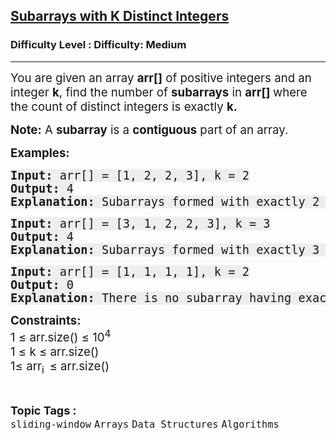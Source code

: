 <h2><a href="https://www.geeksforgeeks.org/problems/subarrays-with-k-different-integers/1?page=9&difficulty=Medium&status=unsolved,attempted&sortBy=accuracy">Subarrays with K Distinct Integers</a></h2><h3>Difficulty Level : Difficulty: Medium</h3><hr><div class="problems_problem_content__Xm_eO"><p><span style="font-size: 14pt;">You are given an array <strong>arr[]</strong> of positive integers and an integer <strong>k</strong>, find the number of <strong>subarrays</strong> in <strong>arr[] </strong>where the count of distinct integers is exactly <strong>k.</strong></span></p>
<p><span style="font-size: 14pt;"><strong>Note:</strong> A <strong>subarray</strong> is a <strong>contiguous</strong> part of an array.</span></p>
<p><span style="font-size: 14pt;"><strong>Examples:</strong></span></p>
<pre><span style="font-size: 14pt;"><strong style="background-color: #eeeeee;">Input: </strong><span style="background-color: #eeeeee;">arr[] = [1, 2, 2, 3], k = 2</span><br style="background-color: #eeeeee;"><strong style="background-color: #eeeeee;">Output:</strong><span style="background-color: #eeeeee;"> 4</span><br style="background-color: #eeeeee;"><strong style="background-color: #eeeeee;">Explanation:</strong><span style="background-color: #eeeeee;"> Subarrays formed with exactly 2 different integers are: arr[0..1], arr[0..2], arr[1..3] and arr[2..3].</span></span></pre>
<pre><span style="font-size: 14pt;"><strong style="background-color: #eeeeee;">Input: </strong><span style="background-color: #eeeeee;">arr[] = [3, 1, 2, 2, 3], k = 3</span></span><br style="font-size: 18px; background-color: #eeeeee;"><span style="font-size: 14pt;"><strong style="background-color: #eeeeee;">Output: </strong><span style="background-color: #eeeeee;">4<br><strong>Explanation:</strong> Subarrays formed with exactly 3 distinct integers are: arr[0..2], arr[0..3], arr[0..4], arr[1..4].</span></span></pre>
<pre><span style="font-size: 14pt;"><strong style="background-color: #eeeeee;">Input: </strong><span style="background-color: #eeeeee;">arr[] = [1, 1, 1, 1], k = 2</span></span><br style="font-size: 18px; background-color: #eeeeee;"><span style="font-size: 14pt;"><strong style="background-color: #eeeeee;">Output: </strong><span style="background-color: #eeeeee;">0<br><strong>Explanation:</strong> There is no subarray having exactly 2 distinct integers.</span></span></pre>
<p><span style="font-size: 14pt;"><strong>Constraints:</strong><br>1 ≤ arr.size() ≤ 10<sup>4</sup><br>1 ≤ k ≤ arr.size()<br>1≤ arr<sub>i&nbsp; </sub>≤ arr.size()</span></p></div><br><p><span style=font-size:18px><strong>Topic Tags : </strong><br><code>sliding-window</code>&nbsp;<code>Arrays</code>&nbsp;<code>Data Structures</code>&nbsp;<code>Algorithms</code>&nbsp;